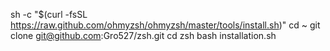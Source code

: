 sh -c "$(curl -fsSL https://raw.github.com/ohmyzsh/ohmyzsh/master/tools/install.sh)"
cd ~
git clone git@github.com:Gro527/zsh.git
cd zsh
bash installation.sh